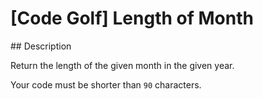 # [Code Golf] Length of Month

## Description

Return the length of the given month in the given year.

Your code must be shorter than `90` characters.
